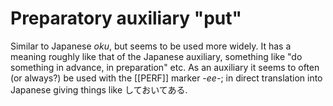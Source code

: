 # Preparatory auxiliary "put"
Similar to Japanese *oku*, but seems to be used more widely. It has a meaning roughly like that of the Japanese auxiliary, something like "do something in advance, in preparation" etc. As an auxiliary it seems to often (or always?) be used with the [[PERF]] marker *-ee-*; in direct translation into Japanese giving things like しておいてある.